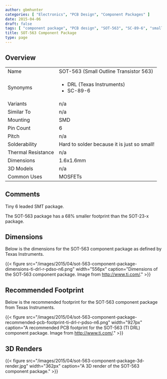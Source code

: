 ```yaml
---
author: gbmhunter
categories: [ "Electronics", "PCB Design", "Component Packages" ]
date: 2015-04-06
draft: false
tags: [ "component package", "PCB design", "SOT-563", "SC-89-6", "small-outline", "transistor" ]
title: SOT-563 Component Package
type: page
---
```


## Overview

<table><tbody ><tr >
<td >Name
</td>
<td >SOT-563 (Small Outline Transistor 563)
</td></tr><tr >
<td >Synonyms
</td>
<td >
<ul>
<li>DRL (Texas Instruments)</li>
<li>SC-89-6</li>
</ul>
</td></tr><tr >
<td >Variants
</td>
<td >n/a
</td></tr><tr >
<td >Similar To
</td>
<td >n/a
</td></tr><tr >
<td >Mounting
</td>
<td >SMD
</td></tr><tr >
<td >Pin Count
</td>
<td >6
</td></tr><tr >
<td >Pitch
</td>
<td >n/a
</td></tr><tr >
<td >Solderability
</td>
<td >Hard to solder because it is just so small!
</td></tr><tr >
<td >Thermal Resistance
</td>
<td >n/a
</td></tr><tr >
<td >Dimensions
</td>
<td >1.6x1.6mm
</td></tr><tr >
<td >3D Models
</td>
<td >n/a
</td></tr><tr >
<td >Common Uses
</td>
<td >MOSFETs
</td></tr>
</tbody>
</table>

## Comments

Tiny 6 leaded SMT package.

The SOT-563 package has a 68% smaller footprint than the SOT-23-x package.

## Dimensions

Below is the dimensions for the SOT-563 component package as defined by Texas Instruments.

{{< figure src="/images/2015/04/sot-563-component-package-dimensions-ti-drl-r-pdso-n6.png" width="556px" caption="Dimensions of the SOT-563 component package. Image from http://www.ti.com/."  >}}

## Recommended Footprint

Below is the recommended footprint for the SOT-563 component package from Texas Instruments.

{{< figure src="/images/2015/04/sot-563-component-package-recommended-pcb-footprint-ti-drl-r-pdso-n6.png" width="927px" caption="A recommended PCB footprint for the SOT-563 (TI DRL) component package. Image from http://www.ti.com/."  >}}

## 3D Renders

{{< figure src="/images/2015/04/sot-563-component-package-3d-render.jpg" width="362px" caption="A 3D render of the SOT-563 component package."  >}}
